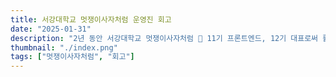 ```yaml
---
title: 서강대학교 멋쟁이사자처럼 운영진 회고
date: "2025-01-31"
description: "2년 동안 서강대학교 멋쟁이사자처럼 🦁 11기 프론트엔드, 12기 대표로써 활동한 경험을 회고합니다. (feat. 멋사가 없었다면 뭘하고 있을까..)"
thumbnail: "./index.png"
tags: ["멋쟁이사자처럼", "회고"]
---
```

